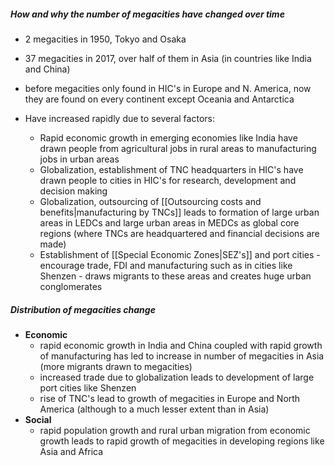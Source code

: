 ##### How and why the number of megacities have changed over time

- 2 megacities in 1950, Tokyo and Osaka
- 37 megacities in 2017, over half of them in Asia (in countries like India and China) 
- before megacities only found in HIC's in Europe and N. America, now they are found on every continent except Oceania and Antarctica

- Have increased rapidly due to several factors:
	- Rapid economic growth in emerging economies like India have drawn people from agricultural jobs in rural areas to manufacturing jobs in urban areas
	- Globalization, establishment of TNC headquarters in HIC's have drawn people to cities in HIC's for research, development and decision making
	- Globalization, outsourcing of [[Outsourcing costs and benefits|manufacturing by TNCs]] leads to formation of large urban areas in LEDCs and large urban areas in MEDCs as global core regions (where TNCs are headquartered and financial decisions are made)
	- Establishment of [[Special Economic Zones|SEZ's]] and port cities - encourage trade, FDI and manufacturing such as in cities like Shenzen - draws migrants to these areas and creates huge urban conglomerates

##### Distribution of megacities change
- **Economic**
	- rapid economic growth in India and China coupled with rapid growth of manufacturing has led to increase in number of megacities in Asia (more migrants drawn to megacities)
	- increased trade due to globalization leads to development of large port cities like Shenzen
	- rise of TNC's lead to growth of megacities in Europe and North America (although to a much lesser extent than in Asia)
- **Social**
	- rapid population growth and rural urban migration from economic growth leads to rapid growth of megacities in developing regions like Asia and Africa


